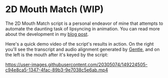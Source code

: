 # 2D Mouth Match (WIP)

The 2D Mouth Match script is a personal endeavor of mine that attempts to automate the daunting task of lipsyncing in animation. You can read more about the development in my [blog post](https://www.sleepycynic.com/tech-art-blog/tech-art-rigging/mouthing-off-2d-auto-lipsync-in-maya).

Here's a quick demo video of the script's results in action. On the right you'll see the transcript and audio alignment generated by [Gentle](https://lowerquality.com/gentle/), and on the left is the mouth after it's keyed by the script:

https://user-images.githubusercontent.com/20305074/149224505-c94e8ca5-1347-4fac-89b3-9e7038c5e6ab.mp4

